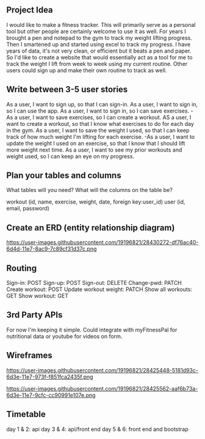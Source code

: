 ## Project Idea

I would like to make a fitness tracker. This will primarily serve as a personal
tool but other people are certainly welcome to use it as well. For years
I brought a pen and notepad to the gym to track my weight lifting progress.
Then I smartened up and started using excel to track my progress.
I have years of data, it's not very clean, or efficient but it beats a pen and paper.
So I'd like to create a website that would essentially act
as a tool for me to track the weight I lift from week to week using my current
routine. Other users could sign up and make their own routine to track as well.

## Write between 3-5 user stories
As a user, I want to sign up, so that I can sign-in.
As a user, I want to sign in, so I can use the app.
As a user, I want to sign in, so I can save exercises.
-As a user, I want to save exercises, so I can create a workout.
AS a user, I want to create a workout, so that I know what exercises to do for each day in the gym.
As a user, I want to save the weight I used, so that I can keep track of how much weight I'm lifting for each exercise.
-As a user, I want to update the weight I used on an exercise, so that I know that I should lift more weight next time.
As a user, I want to see my prior workouts and weight used, so I can keep an eye on my progress.

## Plan your tables and columns

What tables will you need? What will the columns on the table be?

workout (id, name, exercise, weight, date, foreign key:user_id)
user (id, email, password)

## Create an ERD (entity relationship diagram)

https://user-images.githubusercontent.com/19196821/28430272-df76ac40-6d4d-11e7-8ac9-7c89cf31d37c.png

## Routing
Sign-in: POST
Sign-up: POST
Sign-out: DELETE
Change-pwd: PATCH
Create workout: POST
Update workout weight: PATCH
Show all workouts: GET
Show workout: GET


## 3rd Party APIs

For now I'm keeping it simple. Could integrate with myFitnessPal for nutritional data or youtube for videos on form.

## Wireframes
https://user-images.githubusercontent.com/19196821/28425448-5181d93c-6d3e-11e7-973f-f851fca2435f.png

https://user-images.githubusercontent.com/19196821/28425562-aaf6b73a-6d3e-11e7-9cfc-cc90991e107e.png

## Timetable

day 1 & 2: api
day 3 & 4: api/front end
day 5 & 6: front end and bootstrap

